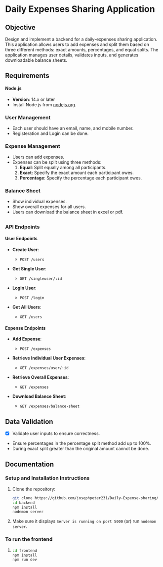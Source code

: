 # Daily Expenses Sharing Application

## Objective

Design and implement a backend for a daily-expenses sharing application. This application allows users to add expenses and split them based on three different methods: exact amounts, percentages, and equal splits. The application manages user details, validates inputs, and generates downloadable balance sheets.

## Requirements
#### Node.js
- **Version**: 14.x or later
- Install Node.js from [nodejs.org](https://nodejs.org/).

### User Management
- Each user should have an email, name, and mobile number.
- Registeration and Login can be done.

### Expense Management
- Users can add expenses.
- Expenses can be split using three methods:
  1. **Equal**: Split equally among all participants.
  2. **Exact**: Specify the exact amount each participant owes.
  3. **Percentage**: Specify the percentage each participant owes.


### Balance Sheet
- Show individual expenses.
- Show overall expenses for all users.
- Users can download the balance sheet in excel or pdf.

## 

### API Endpoints

#### User Endpoints
- **Create User**: 
  - `POST /users`
  
- **Get Single User**: 
  - `GET /singleuser/:id`

- **Login User**: 
  - `POST /login`

- **Get All Users**: 
  - `GET /users`

#### Expense Endpoints
- **Add Expense**: 
  - `POST /expenses`

- **Retrieve Individual User Expenses**: 
  - `GET /expenses/user/:id`

- **Retrieve Overall Expenses**: 
  - `GET /expenses`

- **Download Balance Sheet**: 
  - `GET /expenses/balance-sheet`

## Data Validation
 -[x] Validate user inputs to ensure correctness.
- Ensure percentages in the percentage split method add up to 100%.
- During exact split greater than the original amount cannot be done.

## Documentation
### Setup and Installation Instructions

1. Clone the repository:
   ```bash
   git clone https://github.com/josephpeter231/Daily-Expense-sharing/
   cd backend
   npm install 
   nodemon server
2. Make sure it displays `Server is running on port 5000`
   (or) run `nodemon server`.

### To run the frontend 

1. ```bash
   cd frontend
   npm install 
   npm run dev 

